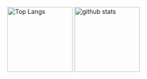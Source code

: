 <p align="left"> 
  <img alt="Top Langs" height="150px" src="https://github-readme-stats.vercel.app/api/top-langs/?username=MasakiIida&layout=compact&show_icons=true&theme=dark" />
  <img alt="github stats" height="150px" src="https://github-readme-stats.vercel.app/api?username=MasakiIida&theme=dark&show_icons=ture" />
</p>
